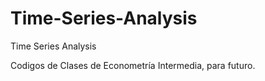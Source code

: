 # Time-Series-Analysis
Time Series Analysis

Codigos de Clases de Econometría Intermedia, para futuro.
